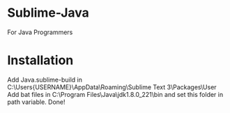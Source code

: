 # Sublime-Java
For Java Programmers
# Installation
Add Java.sublime-build in C:\Users\{USERNAME}\AppData\Roaming\Sublime Text 3\Packages\User
Add bat files in C:\Program Files\Java\jdk1.8.0_221\bin and set this folder in path variable.
Done!

